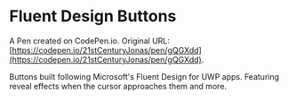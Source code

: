 # Fluent Design Buttons

A Pen created on CodePen.io. Original URL: [https://codepen.io/21stCenturyJonas/pen/gQGXdd](https://codepen.io/21stCenturyJonas/pen/gQGXdd).

Buttons built following Microsoft's Fluent Design for UWP apps. Featuring reveal effects when the cursor approaches them and more.

